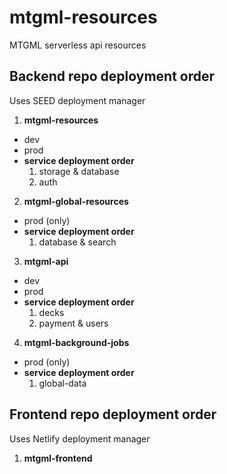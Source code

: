 # mtgml-resources
MTGML serverless api resources

## Backend repo deployment order
Uses SEED deployment manager
1. **mtgml-resources**
  - dev
  - prod
  - **service deployment order**
    1. storage & database
    2. auth
2. **mtgml-global-resources**
  - prod (only)
  - **service deployment order**
    1. database & search
3. **mtgml-api**
  - dev
  - prod
  - **service deployment order**
    1. decks
    2. payment & users
4. **mtgml-background-jobs**
  - prod (only)
  - **service deployment order**
    1. global-data

## Frontend repo deployment order
Uses Netlify deployment manager
1. **mtgml-frontend**

